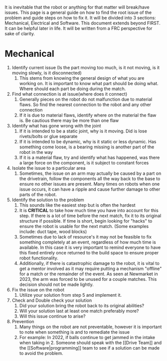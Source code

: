 It is inevitable that the robot or anything for that matter will break/have issues. This page is a general guide on how to find the root issue of the problem and guide steps on how to fix it. It will be divided into 3 sections: Mechanical, Electrical and Software. This document extends beyond FIRST. It can be helpful later in life. It will be written from a FRC perspective for sake of clarity.

# Mechanical 
1. Identify current issue (Is the part moving too much, is it not moving, is it moving slowly, is it disconnected)
	1. This stems from knowing the general design of what you are working on. It is important to know what part should be doing what. Where should each part be doing during the match.
2. Find what connection is at issue(where does it connect)
	1. Generally pieces on the robot do not malfunction due to material flaws. So find the nearest connection to the robot and any other connection
	2. If it is due to material flaws, identify where on the material the flaw is. Be cautious there may be more than one flaw
3. Identify what has gone wrong with the joint
	1. If it is intended to be a static joint, why is it moving. Did is lose rivets/bolts or glue separate
	2. If it is intended to be dynamic, why is it static or less dynamic. Has something come loose, is a bearing missing is another part of the robot in the way
	3. If it is a material flaw, try and identify what has happened, was there a large force on the component, is it subject to constant forces
4.  Isolate the issue to a particular area
	1. Sometimes, the issue on an arm may actually be caused by a part on the drivetrain, follow the components all the way back to the base to ensure no other issues are present. Many times on robots when one issue occurs, it can have a ripple and cause further damage to other parts of the robot. 
5. Identify the solution to the problem
	1. This sounds like the easiest step but is often the hardest
	2. It is **CRITICAL** to take how much time you have into account for this step. If there is a lot of time before the next match, fix it to its original structure if possible. If time is short, begin looking for "hacks" to ensure the robot is usable for the next match. (Some examples include: duct tape, wood blocks)
	3. Sometimes due to lack of resource's it may not be feasible to fix something completely at an event, regardless of how much time is available. In this case it is very important to remind everyone to have this fixed entirely once returned to the build space to ensure proper robot functionality.
	4. Additionally, if there is catastrophic damage to the robot, it is vital to get a mentor involved as it may require putting a mechanism "offline" for a match or the remainder of the event. As seen at Newmarket in 2023, the arm was forced to be unused for a couple matches. This decision should not be made lightly.
6. Fix the issue on the robot
	1. Utilize your solution from step 5 and implement it. 
7. Check and Double check your solution
	1. Did your solution bring the robot back to its original abilities?
	2. Will your solution last at least one match preferably more?
	3. Will this issue continue to arise?
8. Prevention
	1. Many things on the robot are not preventable, however it is important to note when something is and to remediate the issue
	2. For example: In 2022, if balls continue to get jammed in the intake when taking in 2. Someone should speak with the [[Drive Team]] and the [[Software|programming]] team to see if a solution can be made to avoid the problem. 